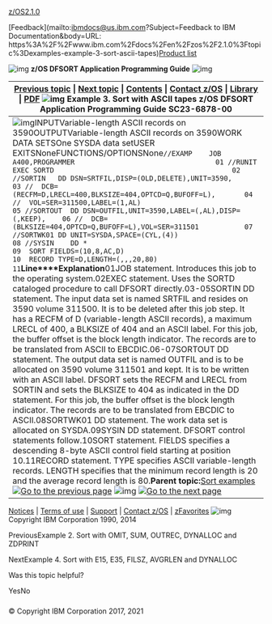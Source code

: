 [z/OS](https://www.ibm.com/docs/en/zos)[2.1.0](https://www.ibm.com/docs/en/zos/2.1.0)

[Feedback](mailto:ibmdocs@us.ibm.com?Subject=Feedback to IBM Documentation&body=URL: https%3A%2F%2Fwww.ibm.com%2Fdocs%2Fen%2Fzos%2F2.1.0%3Ftopic%3Dexamples-example-3-sort-ascii-tapes)[Product list](https://www.ibm.com/docs/en/products)

![img](https://www.ibm.com/docs/en/SSLTBW_2.1.0/com.ibm.zos.v2r1.icea100/zoshead.gif) **z/OS DFSORT Application Programming Guide** ![img](https://www.ibm.com/docs/en/SSLTBW_2.1.0/com.ibm.zos.v2r1.icea100/zosspot.gif)

| [Previous topic](https://www.ibm.com/docs/en/SSLTBW_2.1.0/com.ibm.zos.v2r1.icea100/ice2ca_Example_2._Sort_with_OMIT__SUM__OUTREC__DYNALLOC_and_ZDPRINT.htm) \| [Next topic](https://www.ibm.com/docs/en/SSLTBW_2.1.0/com.ibm.zos.v2r1.icea100/ice2ca_Example_4._Sort_with_E15__E35__FILSZ__AVGRLEN_and_DYNALLOC.htm) \| [Contents](https://www.ibm.com/docs/en/SSLTBW_2.1.0/com.ibm.zos.v2r1.icea100/toc.htm) \| [Contact z/OS](https://www.ibm.com/docs/en/SSLTBW_2.1.0/com.ibm.zcontact.doc/webqs.html) \| [Library](https://www.ibm.com/docs/en/SSLTBW_2.1.0/com.ibm.zos.v2r1.ice/ice.htm) \| [PDF](http://publibz.boulder.ibm.com/epubs/pdf/ice2ca00.pdf)  ![img](https://www.ibm.com/docs/en/SSLTBW_2.1.0/com.ibm.zos.v2r1.icea100/c.gif) Example 3. Sort with ASCII tapes  z/OS DFSORT Application Programming Guide SC23-6878-00 |
| ------------------------------------------------------------ |
| ![img](https://www.ibm.com/docs/en/SSLTBW_2.1.0/com.ibm.zos.v2r1.icea100/dblue_rule.gif)INPUTVariable-length ASCII records on 3590OUTPUTVariable-length ASCII records on 3590WORK DATA SETSOne SYSDA data setUSER EXITSNoneFUNCTIONS/OPTIONSNone`//EXAMP    JOB A400,PROGRAMMER                                  01 //RUNIT    EXEC SORTD                                           02 //SORTIN   DD DSN=SRTFIL,DISP=(OLD,DELETE),UNIT=3590,           03 //  DCB=(RECFM=D,LRECL=400,BLKSIZE=404,OPTCD=Q,BUFOFF=L),       04 //  VOL=SER=311500,LABEL=(1,AL)                                 05 //SORTOUT  DD DSN=OUTFIL,UNIT=3590,LABEL=(,AL),DISP=(,KEEP),    06 //  DCB=(BLKSIZE=404,OPTCD=Q,BUFOFF=L),VOL=SER=311501           07 //SORTWK01 DD UNIT=SYSDA,SPACE=(CYL,(4))                        08 //SYSIN    DD *                                                 09  SORT FIELDS=(10,8,AC,D)                                       10  RECORD TYPE=D,LENGTH=(,,,20,80)                               11`**Line****Explanation**01JOB statement. Introduces this job to the operating system.02EXEC statement. Uses the SORTD cataloged procedure to call DFSORT directly.03-05SORTIN DD statement. The input data set is named SRTFIL and resides on 3590 volume 311500. It is to be deleted after this job step. It has a RECFM of D (variable-length ASCII records), a maximum LRECL of 400, a BLKSIZE of 404 and an ASCII label. For this job, the buffer offset is the block length indicator. The records are to be translated from ASCII to EBCDIC.06-07SORTOUT DD statement. The output data set is named OUTFIL and is to be allocated on 3590 volume 311501 and kept. It is to be written with an ASCII label. DFSORT sets the RECFM and LRECL from SORTIN and sets the BLKSIZE to 404 as indicated in the DD statement. For this job, the buffer offset is the block length indicator. The records are to be translated from EBCDIC to ASCII.08SORTWK01 DD statement. The work data set is allocated on SYSDA.09SYSIN DD statement. DFSORT control statements follow.10SORT statement. FIELDS specifies a descending 8-byte ASCII control field starting at position 10.11RECORD statement. TYPE specifies ASCII variable-length records. LENGTH specifies that the minimum record length is 20 and the average record length is 80.**Parent topic:**[Sort examples](https://www.ibm.com/docs/en/SSLTBW_2.1.0/com.ibm.zos.v2r1.icea100/ice2ca_Sort_examples.htm)[![Go to the previous page](https://www.ibm.com/docs/en/SSLTBW_2.1.0/com.ibm.zos.v2r1.icea100/pageback.gif)](https://www.ibm.com/docs/en/SSLTBW_2.1.0/com.ibm.zos.v2r1.icea100/ice2ca_Example_2._Sort_with_OMIT__SUM__OUTREC__DYNALLOC_and_ZDPRINT.htm) ![img](https://www.ibm.com/docs/en/SSLTBW_2.1.0/com.ibm.zos.v2r1.icea100/pagemid.gif) [![Go to the next page](https://www.ibm.com/docs/en/SSLTBW_2.1.0/com.ibm.zos.v2r1.icea100/pagenext.gif)](https://www.ibm.com/docs/en/SSLTBW_2.1.0/com.ibm.zos.v2r1.icea100/ice2ca_Example_4._Sort_with_E15__E35__FILSZ__AVGRLEN_and_DYNALLOC.htm) |



[Notices](https://www.ibm.com/docs/en/SSLTBW_2.1.0/com.ibm.zaddinfo.doc/notices.html) | [Terms of use](http://www.ibm.com/legal/us/) | [Support](http://www.ibm.com/servers/eserver/zseries/zos/support/) | [Contact z/OS](https://www.ibm.com/docs/en/SSLTBW_2.1.0/com.ibm.zcontact.doc/webqs.html) | [zFavorites](http://www-03.ibm.com/systems/z/os/zos/library/zfavorites/)   ![img](https://www.ibm.com/docs/en/SSLTBW_2.1.0/com.ibm.zos.v2r1.icea100/copyright.gif)Copyright IBM Corporation 1990, 2014





PreviousExample 2. Sort with OMIT, SUM, OUTREC, DYNALLOC and ZDPRINT

NextExample 4. Sort with E15, E35, FILSZ, AVGRLEN and DYNALLOC

Was this topic helpful?

YesNo



### 







### 















### 







### 



© Copyright IBM Corporation 2017, 2021